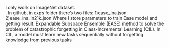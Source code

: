 I only work on ImageNet dataset.<br>.
In github, in exps folder there’s two files:
1)ease_ina.json
2)ease_ina_in21k.json
Where I store parameters to train Ease model and getting result.
Expandable Subspace Ensemble (EASE) method to solve the problem of catastrophic forgetting in Class-Incremental Learning (CIL). In CIL, a model must learn new tasks sequentially without forgetting knowledge from previous tasks

